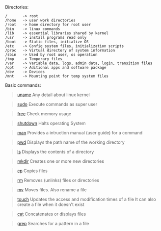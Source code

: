 Directories:

    /       -> root
    /home   -> user work directories
    /root   -> home directory for root user
    /bin    -> linux commands
    /lib    -> essential libraries shared by kernel
    /usr    -> install programs read only
    /boot   -> Static files, initialize OS
    /etc    -> Config system files, initialization scripts
    /proc   -> Virtual directory of system information
    /sbin   -> Used by root user, os operation
    /tmp    -> Temporary files
    /var    -> Variable data, logs, admin data, login, transition files
    /opt    -> Aditional apps and software package
    /dev    -> Devices
    /mnt    -> Mounting point for temp system files
    
Basic commands:

> [uname](https://www.ibm.com/docs/en/aix/7.2?topic=u-uname-command)
Any detail about linux kernel

> [sudo](https://kb.iu.edu/d/amyi#:~:text=The%20sudo%20command%20allows%20you,which%20the%20system%20administrator%20configures.)
Execute commands as super user

> [free](https://www.redhat.com/sysadmin/dissecting-free-command)
Check memory usage

> [shutdown](https://www.ibm.com/docs/en/aix/7.2?topic=s-shutdown-command)
Halts operating System

> [man](https://www.ibm.com/docs/en/aix/7.2?topic=m-man-command)
Provides a intruction manual (user guide) for a command

> [pwd](https://www.ibm.com/docs/en/aix/7.2?topic=p-pwd-command)
Displays the path name of the working directory

> [ls](https://www.ibm.com/docs/en/aix/7.2?topic=l-ls-command)
Displays the contents of a directory

> [mkdir](https://www.ibm.com/docs/en/aix/7.2?topic=m-mkdir-command)
Creates one or more new directories

> [cp](https://www.ibm.com/docs/en/aix/7.2?topic=c-cp-command)
Copies files

> [rm](https://www.ibm.com/docs/en/aix/7.2?topic=r-rm-command)
Removes (unlinks) files or directories

> [mv](https://www.ibm.com/docs/en/aix/7.2?topic=m-mv-command)
Moves files. Also rename a file

> [touch](https://www.ibm.com/docs/en/aix/7.2?topic=t-touch-command)
Updates the access and modification times of a file
It can also create a file when it doesn't exist

> [cat](https://www.ibm.com/docs/en/aix/7.2?topic=c-cat-command)
Concatenates or displays files

> [grep](https://www.ibm.com/docs/en/aix/7.2?topic=g-grep-command)
Searches for a pattern in a file
